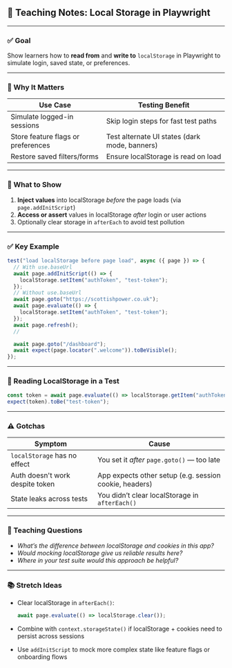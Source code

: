 ## 🧪 Teaching Notes: Local Storage in Playwright

---

### ✅ **Goal**

Show learners how to **read from** and **write to** `localStorage` in Playwright to simulate login, saved state, or preferences.

---

### 🎯 Why It Matters

| Use Case                           | Testing Benefit                               |
| ---------------------------------- | --------------------------------------------- |
| Simulate logged-in sessions        | Skip login steps for fast test paths          |
| Store feature flags or preferences | Test alternate UI states (dark mode, banners) |
| Restore saved filters/forms        | Ensure localStorage is read on load           |

---

### 🔧 What to Show

1. **Inject values** into localStorage _before_ the page loads
   (via `page.addInitScript`)
2. **Access or assert** values in localStorage _after_ login or user actions
3. Optionally clear storage in `afterEach` to avoid test pollution

---

### ✅ Key Example

```ts
test("load localStorage before page load", async ({ page }) => {
  // With use.baseUrl
  await page.addInitScript(() => {
    localStorage.setItem("authToken", "test-token");
  });
  // Without use.baseUrl
  await page.goto("https://scottishpower.co.uk");
  await page.evaluate(() => {
    localStorage.setItem("authToken", "test-token");
  });
  await page.refresh();
  //

  await page.goto("/dashboard");
  await expect(page.locator(".welcome")).toBeVisible();
});
```

---

### 🧪 Reading LocalStorage in a Test

```ts
const token = await page.evaluate(() => localStorage.getItem("authToken"));
expect(token).toBe("test-token");
```

---

### ⚠️ Gotchas

| Symptom                         | Cause                                                  |
| ------------------------------- | ------------------------------------------------------ |
| `localStorage` has no effect    | You set it _after_ `page.goto()` — too late            |
| Auth doesn't work despite token | App expects other setup (e.g. session cookie, headers) |
| State leaks across tests        | You didn’t clear localStorage in `afterEach()`         |

---

### 🧠 Teaching Questions

- _What’s the difference between localStorage and cookies in this app?_
- _Would mocking localStorage give us reliable results here?_
- _Where in your test suite would this approach be helpful?_

---

### 📚 Stretch Ideas

- Clear localStorage in `afterEach()`:

  ```ts
  await page.evaluate(() => localStorage.clear());
  ```

- Combine with `context.storageState()` if localStorage + cookies need to persist across sessions

- Use `addInitScript` to mock more complex state like feature flags or onboarding flows
